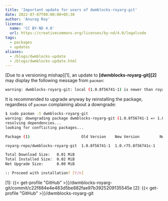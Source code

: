 ```yaml
---
title: 'Important update for users of dwmblocks-royarg-git'
date: 2022-07-07T00:00:00+05:30
author: 'Anurag Roy'
license:
  name: 'CC BY‑ND 4.0'
  url: https://creativecommons.org/licenses/by-nd/4.0/legalcode
tags:
  - packages
  - updates
aliases:
  - /blogs/dwmblocks-update
  - /blogs/dwmblocks-update.html
---
```

[Due to a versioning mishap][1], an update to **[dwmblocks-royarg-git][2]** may
display the following message from `pacman`:

```sh
warning: dwmblocks-royarg-git: local (1.0.8f56741-1) is newer than royarg-repo (1.0.r75.8f56741c-1)
```

It is recommended to upgrade anyway by reinstalling the package, regardless of
`pacman` complaining about a downgrade:

```sh
$ sudo pacman -S dwmblocks-royarg-git
warning: downgrading package dwmblocks-royarg-git (1.0.8f56741-1 => 1.0.r75.8f56741c-1)
resolving dependencies...
looking for conflicting packages...

Package (1)                       Old Version    New Version         Net Change  Download Size

royarg-repo/dwmblocks-royarg-git  1.0.8f56741-1  1.0.r75.8f56741c-1    0.00 MiB       0.01 MiB

Total Download Size:   0.01 MiB
Total Installed Size:  0.02 MiB
Net Upgrade Size:      0.00 MiB

:: Proceed with installation? [Y/n]
```

[1]: {{< get-profile "GitHub" >}}/dwmblocks-royarg-git/commit/c22f884e4e483d5be882fae97b3925209135545e
[2]: {{< get-profile "GitHub" >}}/dwmblocks-royarg-git
